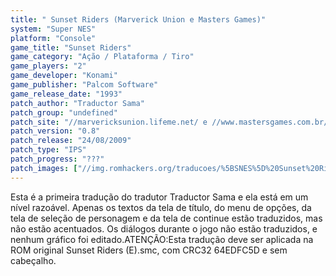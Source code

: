 ```yaml
---
title: " Sunset Riders (Marverick Union e Masters Games)"
system: "Super NES"
platform: "Console"
game_title: "Sunset Riders"
game_category: "Ação / Plataforma / Tiro"
game_players: "2"
game_developer: "Konami"
game_publisher: "Palcom Software"
game_release_date: "1993"
patch_author: "Traductor Sama"
patch_group: "undefined"
patch_site: "//marvericksunion.lifeme.net/ e //www.mastersgames.com.br/"
patch_version: "0.8"
patch_release: "24/08/2009"
patch_type: "IPS"
patch_progress: "???"
patch_images: ["//img.romhackers.org/traducoes/%5BSNES%5D%20Sunset%20Riders%20-%20Marverick%20Union%20e%20Masters%20Games%20-%201.png","//img.romhackers.org/traducoes/%5BSNES%5D%20Sunset%20Riders%20-%20Marverick%20Union%20e%20Masters%20Games%20-%202.png","//img.romhackers.org/traducoes/%5BSNES%5D%20Sunset%20Riders%20-%20Marverick%20Union%20e%20Masters%20Games%20-%203.png"]
---
```

Esta é a primeira tradução do tradutor Traductor Sama e ela está em um nível razoável. Apenas os textos da tela de título, do menu de opções, da tela de seleção de personagem e da tela de continue estão traduzidos, mas não estão acentuados. Os diálogos durante o jogo não estão traduzidos, e nenhum gráfico foi editado.ATENÇÃO:Esta tradução deve ser aplicada na ROM original Sunset Riders (E).smc, com CRC32 64EDFC5D e sem cabeçalho.